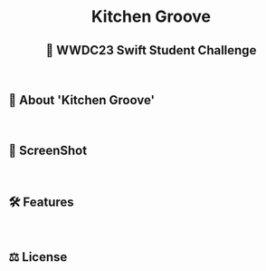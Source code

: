 # <div align="center">Kitchen Groove</div>
## <div align="center">  WWDC23 Swift Student Challenge </div>

<br>

## 📜 About 'Kitchen Groove'

<br>

## 📸 ScreenShot

<br> 

## 🛠 Features

<br>

## ⚖ License
